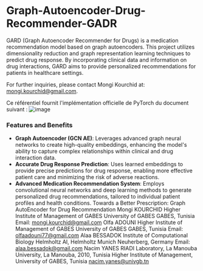 
# Graph-Autoencoder-Drug-Recommender-GADR
 
GARD (Graph Autoencoder Recommender for Drugs) is a medication recommendation model based on graph autoencoders. This project utilizes dimensionality reduction and graph representation learning techniques to predict drug response. By incorporating clinical data and information on drug interactions, GARD aims to provide personalized recommendations for patients in healthcare settings.

For further inquiries, please contact Mongi Kourchid at: mongi.kourchid@gmail.com.

Ce référentiel fournit l'implémentation officielle de PyTorch du document suivant :
![image](https://github.com/user-attachments/assets/31f5badd-acee-4777-8936-3eb8df591cb4)
### Features and Benefits
- **Graph Autoencoder (GCN AE)**: Leverages advanced graph neural networks to create high-quality embeddings, enhancing the model's ability to capture complex relationships within clinical and drug interaction data.
- **Accurate Drug Response Prediction**: Uses learned embeddings to provide precise predictions for drug response, enabling more effective patient care and minimizing the risk of adverse reactions.
- **Advanced Medication Recommendation System**: Employs convolutional neural networks and deep learning methods to generate personalized drug recommendations, tailored to individual patient profiles and health conditions.
Towards a Better Prescription: Graph AutoEncoder
for Drug Recommendation
Mongi KOURCHID
Higher Institute of Management of GABES
University of GABES
GABES, Tunisia
Email: mongi.kourchid@gmail.com
Olfa ADOUNI
Higher Institute of Management of GABES
University of GABES
GABES, Tunisia
Email: olfaadouni77@gmail.com
Alaa BESSADOK
Institute of Computational Biology
Helmholtz AI, Helmholtz Munich
Neuherberg, Germany
Email: alaa.bessadok@gmail.com
Nacim YANES
RIADI Laboratory, La Manouba University, La Manouba, 2010, Tunisia
Higher Institute of Management, University of GABES, Tunisia
nacim.yanes@univgb.tn
